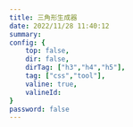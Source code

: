 ```yaml
---
title: 三角形生成器
date: 2022/11/28 11:40:12
summary: 
config: {
    top: false,
    dir: false,
    dirTag: ["h3","h4","h5"],
    tag: ["css","tool"],
    valine: true,
    valineId: 
}
password: false
---
```


<ViewSanJiaoXingXiaoGongJu />